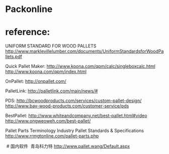 

# Packonline


# reference:
  UNIFORM STANDARD FOR WOOD PALLETS
  http://www.marklevillelumber.com/documents/UniformStandardsforWoodPallets.pdf


  Quick Pallet Maker:
  http://www.koona.com/qpm/calc/singleboxcalc.html
  http://www.koona.com/qpm/index.html
  
  OnPallet:
  http://onpallet.com/
  
  PalletLink:
  http://palletlink.com/main/news/#
  
  PDS:
  http://bcwoodproducts.com/services/custom-pallet-design/
  http://www.bay-wood-products.com/customer-service/pds
  
  BestPallet:
  http://www.whiteandcompany.net/best-pallet.html#video
  http://www.ongweoweh.com/best-pallet/
  
  Pallet Parts Terminology
  Industry Pallet Standards & Specifications
  http://www.rrmgtonline.com/pallet-parts.php
  
  
  # 国内软件 
  青岛科力特
  http://www.pallet.wang/Default.aspx
